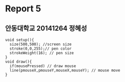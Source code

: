 # Report 5
## 안동대학교 20141264 정혜성

```
void setup(){
  size(500,500); //screen size 
  stroke(0,0,255);// pen color
  strokeWeight(16); // pen size
}
void draw(){
  if(mousePressed) // draw mouse
  line(pmouseX,pmouseY,mouseX,mouseY); // mouse move
}
```
